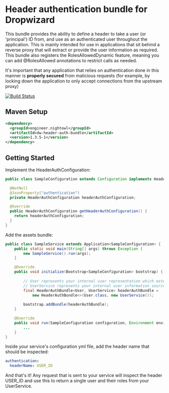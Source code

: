 # Header authentication bundle for Dropwizard

This bundle provides the ability to define a header to take a user (or 'principal') ID from, and use as an authenticated
user throughout the application. This is mainly intended for use in applications that sit behind a reverse proxy that
will extract or provide the user information as required. This bundle also registers the RolesAllowedDynamic feature,
meaning you can add @RolesAllowed annotations to restrict calls as needed.

It's important that any application that relies on authentication done in this manner is **properly secured** from
malicious requests (for example, by locking down the application to only accept connections from the upstream proxy)

[![Build Status](https://travis-ci.org/nightowlengineer/dw-header-auth-bundle.svg?branch=master)](https://travis-ci.org/nightowlengineer/dw-header-auth-bundle)

## Maven Setup

```xml
<dependency>
  <groupId>engineer.nightowl</groupId>
  <artifactId>dw-header-auth-bundle</artifactId>
  <version>1.3.5-1</version>
</dependency>
```

## Getting Started

Implement the HeaderAuthConfiguration:
```java
public class SampleConfiguration extends Configuration implements HeaderAuthConfiguration {

  @NotNull
  @JsonProperty("authentication")
  private HeaderAuthConfiguration headerAuthConfiguration;

  @Override
  public HeaderAuthConfiguration getHeaderAuthConfiguration() {
    return headerAuthConfiguration;
  }
}
```

Add the assets bundle:
```java
public class SampleService extends Application<SampleConfiguration> {
    public static void main(String[] args) throws Exception {
        new SampleService().run(args);
    }

    @Override
    public void initialize(Bootstrap<SampleConfiguration> bootstrap) {
        
        // User represents your internal user representation which extends Principal
        // UserService represents your internal user information source which extends PrincipalService
        final HeaderAuthBundle<User, UserService> headerAuthBundle =
            new HeaderAuthBundle<>(User.class, new UserService());
        
        bootstrap.addBundle(headerAuthBundle);
    }

    @Override
    public void run(SampleConfiguration configuration, Environment environment) {
        ...
    }
}
```

Inside your service's configuration yml file, add the header name that should be inspected:
```yml
authentication:
  headerName: USER_ID
```

And that's it! Any request that is sent to your service will inspect the header USER_ID and use this to return a single
user and their roles from your UserService.